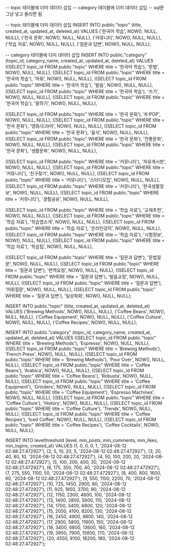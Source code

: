 -- topic 테이블에 더미 데이터 삽입
-- category 테이블에 더미 데이터 삽입
-- sql문 그냥 넣고 돌리면 됨

-- topic 테이블에 더미 데이터 삽입
INSERT INTO public."topic" (title, created_at, updated_at, deleted_at) VALUES
('한국어 학습', NOW(), NULL, NULL),
('한국 문화', NOW(), NULL, NULL),
('커뮤니티', NOW(), NULL, NULL),
('학습 자료', NOW(), NULL, NULL),
('질문과 답변', NOW(), NULL, NULL);

-- category 테이블에 더미 데이터 삽입
INSERT INTO public."category" (topic_id, category_name, created_at, updated_at, deleted_at) VALUES
((SELECT topic_id FROM public."topic" WHERE title = '한국어 학습'), '문법', NOW(), NULL, NULL),
((SELECT topic_id FROM public."topic" WHERE title = '한국어 학습'), '어휘', NOW(), NULL, NULL),
((SELECT topic_id FROM public."topic" WHERE title = '한국어 학습'), '발음', NOW(), NULL, NULL),
((SELECT topic_id FROM public."topic" WHERE title = '한국어 학습'), '쓰기', NOW(), NULL, NULL),
((SELECT topic_id FROM public."topic" WHERE title = '한국어 학습'), '말하기', NOW(), NULL, NULL),

((SELECT topic_id FROM public."topic" WHERE title = '한국 문화'), 'K-POP', NOW(), NULL, NULL),
((SELECT topic_id FROM public."topic" WHERE title = '한국 문화'), '영화/드라마', NOW(), NULL, NULL),
((SELECT topic_id FROM public."topic" WHERE title = '한국 문화'), '음식', NOW(), NULL, NULL),
((SELECT topic_id FROM public."topic" WHERE title = '한국 문화'), '전통문화', NOW(), NULL, NULL),
((SELECT topic_id FROM public."topic" WHERE title = '한국 문화'), '생활문화', NOW(), NULL, NULL),

((SELECT topic_id FROM public."topic" WHERE title = '커뮤니티'), '자유게시판', NOW(), NULL, NULL),
((SELECT topic_id FROM public."topic" WHERE title = '커뮤니티'), '친구찾기', NOW(), NULL, NULL),
((SELECT topic_id FROM public."topic" WHERE title = '커뮤니티'), '스터디모집', NOW(), NULL, NULL),
((SELECT topic_id FROM public."topic" WHERE title = '커뮤니티'), '한국생활정보', NOW(), NULL, NULL),
((SELECT topic_id FROM public."topic" WHERE title = '커뮤니티'), '경험공유', NOW(), NULL, NULL),

((SELECT topic_id FROM public."topic" WHERE title = '학습 자료'), '교재추천', NOW(), NULL, NULL),
((SELECT topic_id FROM public."topic" WHERE title = '학습 자료'), '학습앱소개', NOW(), NULL, NULL),
((SELECT topic_id FROM public."topic" WHERE title = '학습 자료'), '온라인강의', NOW(), NULL, NULL),
((SELECT topic_id FROM public."topic" WHERE title = '학습 자료'), '시험정보', NOW(), NULL, NULL),
((SELECT topic_id FROM public."topic" WHERE title = '학습 자료'), '학습팁', NOW(), NULL, NULL),

((SELECT topic_id FROM public."topic" WHERE title = '질문과 답변'), '문법질문', NOW(), NULL, NULL),
((SELECT topic_id FROM public."topic" WHERE title = '질문과 답변'), '번역요청', NOW(), NULL, NULL),
((SELECT topic_id FROM public."topic" WHERE title = '질문과 답변'), '발음교정', NOW(), NULL, NULL),
((SELECT topic_id FROM public."topic" WHERE title = '질문과 답변'), '어휘질문', NOW(), NULL, NULL),
((SELECT topic_id FROM public."topic" WHERE title = '질문과 답변'), '일상회화', NOW(), NULL, NULL);

INSERT INTO public."topic" (title, created_at, updated_at, deleted_at) VALUES
('Brewing Methods', NOW(), NULL, NULL),
('Coffee Beans', NOW(), NULL, NULL),
('Coffee Equipment', NOW(), NULL, NULL),
('Coffee Culture', NOW(), NULL, NULL),
('Coffee Recipes', NOW(), NULL, NULL);

INSERT INTO public."category" (topic_id, category_name, created_at, updated_at, deleted_at) VALUES
((SELECT topic_id FROM public."topic" WHERE title = 'Brewing Methods'), 'Espresso', NOW(), NULL, NULL),
((SELECT topic_id FROM public."topic" WHERE title = 'Brewing Methods'), 'French Press', NOW(), NULL, NULL),
((SELECT topic_id FROM public."topic" WHERE title = 'Brewing Methods'), 'Pour Over', NOW(), NULL, NULL),
((SELECT topic_id FROM public."topic" WHERE title = 'Coffee Beans'), 'Arabica', NOW(), NULL, NULL),
((SELECT topic_id FROM public."topic" WHERE title = 'Coffee Beans'), 'Robusta', NOW(), NULL, NULL),
((SELECT topic_id FROM public."topic" WHERE title = 'Coffee Equipment'), 'Grinders', NOW(), NULL, NULL),
((SELECT topic_id FROM public."topic" WHERE title = 'Coffee Equipment'), 'Espresso Machines', NOW(), NULL, NULL),
((SELECT topic_id FROM public."topic" WHERE title = 'Coffee Culture'), 'History', NOW(), NULL, NULL),
((SELECT topic_id FROM public."topic" WHERE title = 'Coffee Culture'), 'Trends', NOW(), NULL, NULL),
((SELECT topic_id FROM public."topic" WHERE title = 'Coffee Recipes'), 'Iced Coffee', NOW(), NULL, NULL),
((SELECT topic_id FROM public."topic" WHERE title = 'Coffee Recipes'), 'Coffee Cocktails', NOW(), NULL, NULL);

INSERT INTO levelthreshold (level, min_posts, min_comments, min_likes, min_logins, created_at)
VALUES
(1, 0, 0, 0, 1, '2024-08-12 02:48:27.472927'),
(2, 5, 10, 20, 5, '2024-08-12 02:48:27.472927'),
(3, 20, 40, 80, 10, '2024-08-12 02:48:27.472927'),
(4, 50, 100, 200, 20, '2024-08-12 02:48:27.472927'),
(5, 100, 200, 400, 30, '2024-08-12 02:48:27.472927'),
(6, 175, 350, 700, 40, '2024-08-12 02:48:27.472927'),
(7, 275, 550, 1100, 50, '2024-08-12 02:48:27.472927'),
(8, 400, 800, 1600, 60, '2024-08-12 02:48:27.472927'),
(9, 550, 1100, 2200, 70, '2024-08-12 02:48:27.472927'),
(10, 725, 1450, 2900, 80, '2024-08-12 02:48:27.472927'),
(11, 925, 1850, 3700, 90, '2024-08-12 02:48:27.472927'),
(12, 1150, 2300, 4600, 100, '2024-08-12 02:48:27.472927'),
(13, 1400, 2800, 5600, 110, '2024-08-12 02:48:27.472927'),
(14, 1700, 3400, 6800, 120, '2024-08-12 02:48:27.472927'),
(15, 2050, 4100, 8200, 130, '2024-08-12 02:48:27.472927'),
(16, 2450, 4900, 9800, 140, '2024-08-12 02:48:27.472927'),
(17, 2900, 5800, 11600, 150, '2024-08-12 02:48:27.472927'),
(18, 3400, 6800, 13600, 160, '2024-08-12 02:48:27.472927'),
(19, 3950, 7900, 15800, 170, '2024-08-12 02:48:27.472927'),
(20, 4550, 9100, 18200, 180, '2024-08-12 02:48:27.472927');
